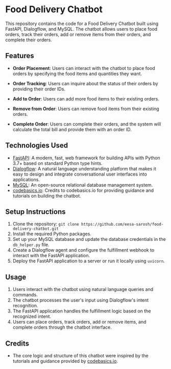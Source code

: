 # Food Delivery Chatbot

This repository contains the code for a Food Delivery Chatbot built using FastAPI, Dialogflow, and MySQL. The chatbot allows users to place food orders, track their orders, add or remove items from their orders, and complete their orders.

## Features

- **Order Placement**: Users can interact with the chatbot to place food orders by specifying the food items and quantities they want.

- **Order Tracking**: Users can inquire about the status of their orders by providing their order IDs.

- **Add to Order**: Users can add more food items to their existing orders.

- **Remove from Order**: Users can remove food items from their existing orders.

- **Complete Order**: Users can complete their orders, and the system will calculate the total bill and provide them with an order ID.

## Technologies Used

- [FastAPI](https://fastapi.tiangolo.com/): A modern, fast, web framework for building APIs with Python 3.7+ based on standard Python type hints.
- [Dialogflow](https://cloud.google.com/dialogflow): A natural language understanding platform that makes it easy to design and integrate conversational user interfaces into applications.
- [MySQL](https://www.mysql.com/): An open-source relational database management system.
- [codebasics.io](https://www.youtube.com/c/codebasics): Credits to codebasics.io for providing guidance and tutorials on building the chatbot.

## Setup Instructions

1. Clone the repository: `git clone https://github.com/eesa-sarosh/food-delivery-chatbot.git`
2. Install the required Python packages.
3. Set up your MySQL database and update the database credentials in the `db_helper.py` file.
4. Create a Dialogflow agent and configure the fulfillment webhook to interact with the FastAPI application.
5. Deploy the FastAPI application to a server or run it locally using `uvicorn`.

## Usage

1. Users interact with the chatbot using natural language queries and commands.
2. The chatbot processes the user's input using Dialogflow's intent recognition.
3. The FastAPI application handles the fulfillment logic based on the recognized intent.
4. Users can place orders, track orders, add or remove items, and complete orders through the chatbot interface.

## Credits

- The core logic and structure of this chatbot were inspired by the tutorials and guidance provided by [codebasics.io](https://www.youtube.com/c/codebasics).

